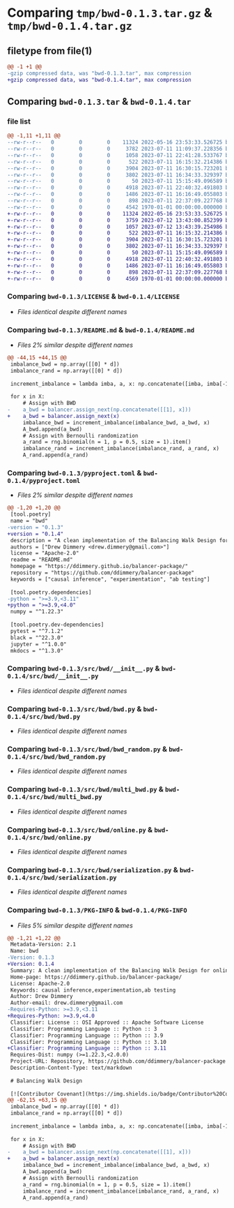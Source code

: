 # Comparing `tmp/bwd-0.1.3.tar.gz` & `tmp/bwd-0.1.4.tar.gz`

## filetype from file(1)

```diff
@@ -1 +1 @@
-gzip compressed data, was "bwd-0.1.3.tar", max compression
+gzip compressed data, was "bwd-0.1.4.tar", max compression
```

## Comparing `bwd-0.1.3.tar` & `bwd-0.1.4.tar`

### file list

```diff
@@ -1,11 +1,11 @@
--rw-r--r--   0        0        0    11324 2022-05-16 23:53:33.526725 bwd-0.1.3/LICENSE
--rw-r--r--   0        0        0     3782 2023-07-11 11:09:37.228356 bwd-0.1.3/README.md
--rw-r--r--   0        0        0     1058 2023-07-11 22:41:28.533767 bwd-0.1.3/pyproject.toml
--rw-r--r--   0        0        0      522 2023-07-11 16:15:32.214386 bwd-0.1.3/src/bwd/__init__.py
--rw-r--r--   0        0        0     3904 2023-07-11 16:30:15.723201 bwd-0.1.3/src/bwd/bwd.py
--rw-r--r--   0        0        0     3802 2023-07-11 16:34:33.329397 bwd-0.1.3/src/bwd/bwd_random.py
--rw-r--r--   0        0        0       50 2023-07-11 15:15:49.096589 bwd-0.1.3/src/bwd/exceptions.py
--rw-r--r--   0        0        0     4918 2023-07-11 22:40:32.491803 bwd-0.1.3/src/bwd/multi_bwd.py
--rw-r--r--   0        0        0     1486 2023-07-11 16:16:49.055803 bwd-0.1.3/src/bwd/online.py
--rw-r--r--   0        0        0      898 2023-07-11 22:37:09.227768 bwd-0.1.3/src/bwd/serialization.py
--rw-r--r--   0        0        0     4542 1970-01-01 00:00:00.000000 bwd-0.1.3/PKG-INFO
+-rw-r--r--   0        0        0    11324 2022-05-16 23:53:33.526725 bwd-0.1.4/LICENSE
+-rw-r--r--   0        0        0     3759 2023-07-12 13:43:00.852399 bwd-0.1.4/README.md
+-rw-r--r--   0        0        0     1057 2023-07-12 13:43:39.254986 bwd-0.1.4/pyproject.toml
+-rw-r--r--   0        0        0      522 2023-07-11 16:15:32.214386 bwd-0.1.4/src/bwd/__init__.py
+-rw-r--r--   0        0        0     3904 2023-07-11 16:30:15.723201 bwd-0.1.4/src/bwd/bwd.py
+-rw-r--r--   0        0        0     3802 2023-07-11 16:34:33.329397 bwd-0.1.4/src/bwd/bwd_random.py
+-rw-r--r--   0        0        0       50 2023-07-11 15:15:49.096589 bwd-0.1.4/src/bwd/exceptions.py
+-rw-r--r--   0        0        0     4918 2023-07-11 22:40:32.491803 bwd-0.1.4/src/bwd/multi_bwd.py
+-rw-r--r--   0        0        0     1486 2023-07-11 16:16:49.055803 bwd-0.1.4/src/bwd/online.py
+-rw-r--r--   0        0        0      898 2023-07-11 22:37:09.227768 bwd-0.1.4/src/bwd/serialization.py
+-rw-r--r--   0        0        0     4569 1970-01-01 00:00:00.000000 bwd-0.1.4/PKG-INFO
```

### Comparing `bwd-0.1.3/LICENSE` & `bwd-0.1.4/LICENSE`

 * *Files identical despite different names*

### Comparing `bwd-0.1.3/README.md` & `bwd-0.1.4/README.md`

 * *Files 2% similar despite different names*

```diff
@@ -44,15 +44,15 @@
 imbalance_bwd = np.array([[0] * d])
 imbalance_rand = np.array([[0] * d])
 
 increment_imbalance = lambda imba, a, x: np.concatenate([imba, imba[-1:, :] + (2 * a - 1) * x])
 
 for x in X:
     # Assign with BWD
-    a_bwd = balancer.assign_next(np.concatenate([[1], x]))
+    a_bwd = balancer.assign_next(x)
     imbalance_bwd = increment_imbalance(imbalance_bwd, a_bwd, x)
     A_bwd.append(a_bwd)
     # Assign with Bernoulli randomization
     a_rand = rng.binomial(n = 1, p = 0.5, size = 1).item()
     imbalance_rand = increment_imbalance(imbalance_rand, a_rand, x)
     A_rand.append(a_rand)
```

### Comparing `bwd-0.1.3/pyproject.toml` & `bwd-0.1.4/pyproject.toml`

 * *Files 2% similar despite different names*

```diff
@@ -1,20 +1,20 @@
 [tool.poetry]
 name = "bwd"
-version = "0.1.3"
+version = "0.1.4"
 description = "A clean implementation of the Balancing Walk Design for online experimental design from Arbour, Dimmery, Mai and Rao (2022)"
 authors = ["Drew Dimmery <drew.dimmery@gmail.com>"]
 license = "Apache-2.0"
 readme = "README.md"
 homepage = "https://ddimmery.github.io/balancer-package/"
 repository = "https://github.com/ddimmery/balancer-package"
 keywords = ["causal inference", "experimentation", "ab testing"]
 
 [tool.poetry.dependencies]
-python = ">=3.9,<3.11"
+python = ">=3.9,<4.0"
 numpy = "^1.22.3"
 
 [tool.poetry.dev-dependencies]
 pytest = "^7.1.2"
 black = "^22.3.0"
 jupyter = "^1.0.0"
 mkdocs = "^1.3.0"
```

### Comparing `bwd-0.1.3/src/bwd/__init__.py` & `bwd-0.1.4/src/bwd/__init__.py`

 * *Files identical despite different names*

### Comparing `bwd-0.1.3/src/bwd/bwd.py` & `bwd-0.1.4/src/bwd/bwd.py`

 * *Files identical despite different names*

### Comparing `bwd-0.1.3/src/bwd/bwd_random.py` & `bwd-0.1.4/src/bwd/bwd_random.py`

 * *Files identical despite different names*

### Comparing `bwd-0.1.3/src/bwd/multi_bwd.py` & `bwd-0.1.4/src/bwd/multi_bwd.py`

 * *Files identical despite different names*

### Comparing `bwd-0.1.3/src/bwd/online.py` & `bwd-0.1.4/src/bwd/online.py`

 * *Files identical despite different names*

### Comparing `bwd-0.1.3/src/bwd/serialization.py` & `bwd-0.1.4/src/bwd/serialization.py`

 * *Files identical despite different names*

### Comparing `bwd-0.1.3/PKG-INFO` & `bwd-0.1.4/PKG-INFO`

 * *Files 5% similar despite different names*

```diff
@@ -1,21 +1,22 @@
 Metadata-Version: 2.1
 Name: bwd
-Version: 0.1.3
+Version: 0.1.4
 Summary: A clean implementation of the Balancing Walk Design for online experimental design from Arbour, Dimmery, Mai and Rao (2022)
 Home-page: https://ddimmery.github.io/balancer-package/
 License: Apache-2.0
 Keywords: causal inference,experimentation,ab testing
 Author: Drew Dimmery
 Author-email: drew.dimmery@gmail.com
-Requires-Python: >=3.9,<3.11
+Requires-Python: >=3.9,<4.0
 Classifier: License :: OSI Approved :: Apache Software License
 Classifier: Programming Language :: Python :: 3
 Classifier: Programming Language :: Python :: 3.9
 Classifier: Programming Language :: Python :: 3.10
+Classifier: Programming Language :: Python :: 3.11
 Requires-Dist: numpy (>=1.22.3,<2.0.0)
 Project-URL: Repository, https://github.com/ddimmery/balancer-package
 Description-Content-Type: text/markdown
 
 # Balancing Walk Design
 
 [![Contributor Covenant](https://img.shields.io/badge/Contributor%20Covenant-2.1-4baaaa.svg)](code_of_conduct.md)
@@ -62,15 +63,15 @@
 imbalance_bwd = np.array([[0] * d])
 imbalance_rand = np.array([[0] * d])
 
 increment_imbalance = lambda imba, a, x: np.concatenate([imba, imba[-1:, :] + (2 * a - 1) * x])
 
 for x in X:
     # Assign with BWD
-    a_bwd = balancer.assign_next(np.concatenate([[1], x]))
+    a_bwd = balancer.assign_next(x)
     imbalance_bwd = increment_imbalance(imbalance_bwd, a_bwd, x)
     A_bwd.append(a_bwd)
     # Assign with Bernoulli randomization
     a_rand = rng.binomial(n = 1, p = 0.5, size = 1).item()
     imbalance_rand = increment_imbalance(imbalance_rand, a_rand, x)
     A_rand.append(a_rand)
```

